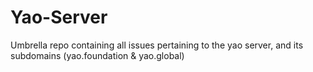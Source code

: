 # Yao-Server
Umbrella repo containing all issues pertaining to the yao server, and its subdomains (yao.foundation &amp; yao.global)
